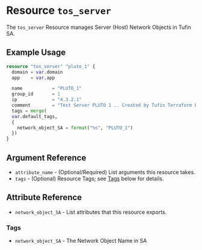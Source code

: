 # Resource `tos_server`

The `tos_server` Resource manages Server (Host) Network Objects in Tufin SA.

## Example Usage

```terraform
resource "tos_server" "pluto_1" {
  domain = var.domain
  app    = var.app

  name           = "PLUTO_1"
  group_id       = 1
  ip             = "4.3.2.1"
  comment        = "Test Server PLUTO 1 .. Created by Tufin Terraform Provider"
  tags = merge(
  var.default_tags,
  {
    network_object_SA = format("%s", "PLUTO_1")
  })
}
```

## Argument Reference

* `attribute_name` - (Optional/Required) List arguments this resource takes.
* `tags` - (Optional) Resource Tags; see [Tags](#Tags) below for details.



## Attribute Reference

* `network_object_SA` - List attributes that this resource exports.

### Tags

- `network_object_SA` - The Network Object Name in SA
